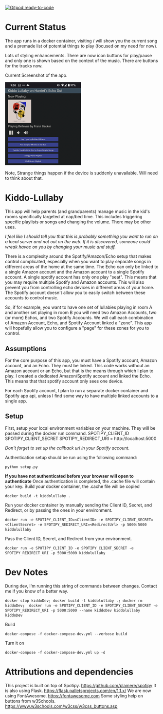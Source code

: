 [![Gitpod ready-to-code](https://img.shields.io/badge/Gitpod-ready--to--code-blue?logo=gitpod)](https://gitpod.io/#https://github.com/joshuarlowry/Kiddo-Lullaby)

# Current Status
The app runs in a docker container, visiting / will show you the current song and a premade list of potential things to play (focused on my need for now). 

Lots of styling enhancements.
There are now icon buttons for play/pause and only one is shown based on the context of the music. 
There are buttons for the tracks now.

Current Screenshot of the app.

<img src="https://github.com/joshuarlowry/Kiddo-Lullaby/blob/main/images/Screenshot1.png" width="250px" alt="Screenshot showing the album art, Play/Pause button, Volume Low and High, as well as a list of playlists as buttons."/>

Note, Strange things happen if the device is suddenly unavailable. Will need to think about that. 

# Kiddo-Lullaby
This app will help parents (and grandparents) manage music in the kid's rooms specifically targeted at nap/bed time. This includes triggering specific playlists or songs and changing the volume. There may be other uses. 

*I feel like I should tell you that this is probably something you want to run on a local server and not out on the web. If it is discovered, someone could wreak havoc on you by changing your music and stuff.*

There is a complexity around the Spotify/Amazon/Echo setup that makes control complicated, especially when you want to play separate songs in different areas of the home at the same time. The Echo can only be linked to a single Amazon account and the Amazon account to a single Spotify account. A single spotify account has only one play "seat". This means that you may require multiple Spotify and Amazon accounts. This will also prevent you from controlling echo devices in different areas of your home. The Spotify account doesn't allow you to easily switch between these accounts to control music. 

So, if for example, you want to have one set of lullabies playing in room A and another set playing in room B you will need two Amazon Accounts, two (or more) Echos, and two Spotify Accounts. We will call each combination of Amazon Account, Echo, and Spotify Account linked a "zone". This app will hopefully allow you to configure a "page" for these zones for you to control. 

## Assumptions
For the core purpose of this app, you must have a Spotify account, Amazon account, and an Echo. They must be linked. This code works without an Amazon account or an Echo, but that is the means through which I plan to play. I created a dedicated Amazon/Spotify account and linked the Echo. This means that that spotify account only sees one device. 

For each Spotify account, I plan to run a separate docker container and Spotify app api, unless I find some way to have multiple linked accounts to a single app. 

## Setup
First, setup your local environment variables on your machine. They will be passed during the docker run command. 
SPOTIPY_CLIENT_ID
SPOTIPY_CLIENT_SECRET
SPOTIPY_REDIRECT_URI = http://localhost:5000

*Don't forget to set up the callback url in your Spotify account.*

Authentication setup should be run using the following command:
```
python setup.py
```
__If you have not authenticated before your browser will open to authenticate__
Once authentication is completed, the .cache file will contain your key.
Build your docker container, the .cache file will be copied
```
docker build -t kiddolullaby .
```
Run your docker container by manually sending the Client ID, Secret, and Redirect, or by passing the ones in your environment.
```
docker run -e SPOTIPY_CLIENT_ID=<ClientID> -e SPOTIPY_CLIENT_SECRET=<ClientSecret> -e SPOTIPY_REDIRECT_URI=<RedirectUrl> -p 5000:5000 kiddolullaby
```
Pass the Client ID, Secret, and Redirect from your environment.
```
docker run -e SPOTIPY_CLIENT_ID -e SPOTIPY_CLIENT_SECRET -e SPOTIPY_REDIRECT_URI -p 5000:5000 kiddolullaby
```

# Dev Notes

During dev, I'm running this string of commands between changes. Contact me if you know of a better way.
```
docker stop kiddoDev; docker build -t kiddolullaby .; docker rm kiddoDev;  docker run -e SPOTIPY_CLIENT_ID -e SPOTIPY_CLIENT_SECRET -e SPOTIPY_REDIRECT_URI -p 5000:5000 --name kiddoDev kiddolullaby
kiddoDev
```

Build
```
docker-compose -f docker-compose-dev.yml --verbose build
```

Turn it on
```
docker-compose -f docker-compose-dev.yml up -d
```
# Attributions and dependencies
This project is built on top of Spotipy. https://github.com/plamere/spotipy
It is also using Flask. https://flask.palletsprojects.com/en/1.1.x/
We are now using FontAwesome. https://fontawesome.com
Some styling help on buttons from w3Schools. https://www.w3schools.com/w3css/w3css_buttons.asp 
